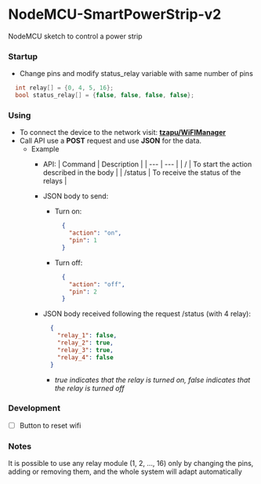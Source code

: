 # NodeMCU-SmartPowerStrip-v2
NodeMCU sketch to control a power strip

### Startup
- Change pins and modify status_relay variable with same number of pins
```cpp
  int relay[] = {0, 4, 5, 16};
  bool status_relay[] = {false, false, false, false};
```

### Using

- To connect the device to the network visit: __[tzapu/WiFIManager](https://github.com/tzapu/WiFiManager)__
- Call API use a __POST__ request and use __JSON__ for the data.
  - Example
    - API:
        | Command | Description |
        | --- | --- |
        | / | To start the action described in the body |
        | /status | To receive the status of the relays |
    - JSON body to send:
      - Turn on:
        ```json
          {
            "action": "on",
            "pin": 1
          }
        ```
      - Turn off:
        ```json
          {
            "action": "off",
            "pin": 2
          }
        ```
    - JSON body received following the request /status (with 4 relay):
       ```json
         {
           "relay_1": false,
           "relay_2": true,
           "relay_3": true,
           "relay_4": false
         }
       ```
      
      * _true indicates that the relay is turned on, false indicates that the relay is turned off_

### Development
- [ ] Button to reset wifi

### Notes
It is possible to use any relay module (1, 2, ..., 16) only by changing the pins, adding or removing them, and the whole system will adapt automatically

